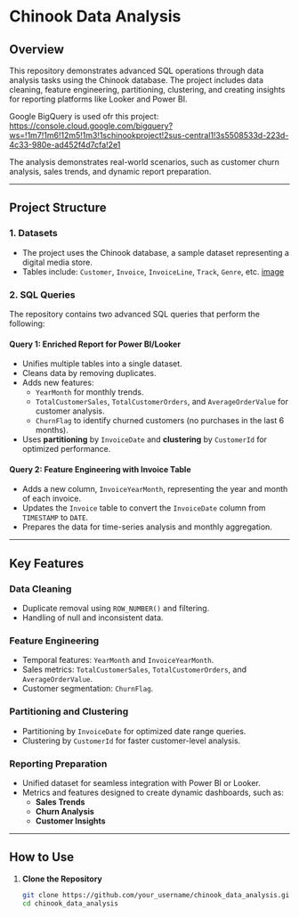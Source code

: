 # Chinook Data Analysis

## Overview
This repository demonstrates advanced SQL operations through data analysis tasks using the Chinook database. The project includes data cleaning, feature engineering, partitioning, clustering, and creating insights for reporting platforms like Looker and Power BI.

Google BigQuery is used ofr this project: 
https://console.cloud.google.com/bigquery?ws=!1m7!1m6!12m5!1m3!1schinookproject!2sus-central1!3s5508533d-223d-4c33-980e-ad452f4d7cfa!2e1

The analysis demonstrates real-world scenarios, such as customer churn analysis, sales trends, and dynamic report preparation. 

---

## Project Structure

### 1. **Datasets**
- The project uses the Chinook database, a sample dataset representing a digital media store.
- Tables include: `Customer`, `Invoice`, `InvoiceLine`, `Track`, `Genre`, etc.
[image](https://github.com/user-attachments/assets/a299f80c-bdee-4c1e-9991-ced5444019d0)

### 2. **SQL Queries**
The repository contains two advanced SQL queries that perform the following:

#### **Query 1: Enriched Report for Power BI/Looker**
- Unifies multiple tables into a single dataset.
- Cleans data by removing duplicates.
- Adds new features:
  - `YearMonth` for monthly trends.
  - `TotalCustomerSales`, `TotalCustomerOrders`, and `AverageOrderValue` for customer analysis.
  - `ChurnFlag` to identify churned customers (no purchases in the last 6 months).
- Uses **partitioning** by `InvoiceDate` and **clustering** by `CustomerId` for optimized performance.

#### **Query 2: Feature Engineering with Invoice Table**
- Adds a new column, `InvoiceYearMonth`, representing the year and month of each invoice.
- Updates the `Invoice` table to convert the `InvoiceDate` column from `TIMESTAMP` to `DATE`.
- Prepares the data for time-series analysis and monthly aggregation.

---

## Key Features

### Data Cleaning
- Duplicate removal using `ROW_NUMBER()` and filtering.
- Handling of null and inconsistent data.

### Feature Engineering
- Temporal features: `YearMonth` and `InvoiceYearMonth`.
- Sales metrics: `TotalCustomerSales`, `TotalCustomerOrders`, and `AverageOrderValue`.
- Customer segmentation: `ChurnFlag`.

### Partitioning and Clustering
- Partitioning by `InvoiceDate` for optimized date range queries.
- Clustering by `CustomerId` for faster customer-level analysis.

### Reporting Preparation
- Unified dataset for seamless integration with Power BI or Looker.
- Metrics and features designed to create dynamic dashboards, such as:
  - **Sales Trends**
  - **Churn Analysis**
  - **Customer Insights**

---

## How to Use

1. **Clone the Repository**
   ```bash
   git clone https://github.com/your_username/chinook_data_analysis.git
   cd chinook_data_analysis
